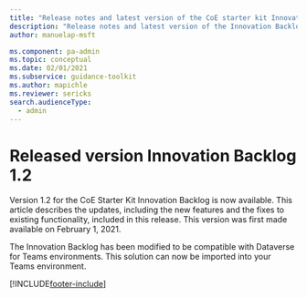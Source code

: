 ```yaml
---
title: "Release notes and latest version of the CoE starter kit Innovation Backlog | MicrosoftDocs"
description: "Release notes and latest version of the Innovation Backlog 1.2"
author: manuelap-msft

ms.component: pa-admin
ms.topic: conceptual
ms.date: 02/01/2021
ms.subservice: guidance-toolkit
ms.author: mapichle
ms.reviewer: sericks
search.audienceType: 
  - admin
---
```


# Released version Innovation Backlog 1.2

Version 1.2 for the CoE Starter Kit Innovation Backlog is now available. This article describes the updates, including the new features and the fixes to existing functionality, included in this release. This version was first made available on February 1, 2021.

The Innovation Backlog has been modified to be compatible with Dataverse for Teams environments. This solution can now be imported into your Teams environment.


[!INCLUDE[footer-include](../../../includes/footer-banner.md)]
